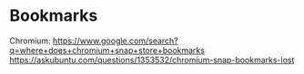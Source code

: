 # Bookmarks
Chromium: https://www.google.com/search?q=where+does+chromium+snap+store+bookmarks https://askubuntu.com/questions/1353532/chromium-snap-bookmarks-lost
